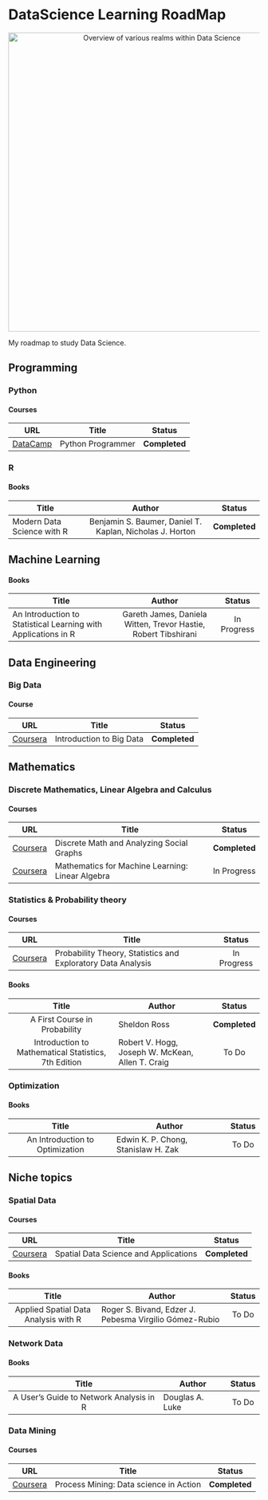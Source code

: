 # DataScience Learning RoadMap

<p align="center"> 
<img src="../DataScience_Overview.jpg" alt="Overview of various realms within Data Science" width="600">
</p>

My roadmap to study Data Science.

## Programming
### Python
#### Courses
| URL | Title | Status |
| :---: | --- | :---: |
| [DataCamp](https://www.datacamp.com/tracks/python-programmer) | Python Programmer | **Completed** |

### R
#### Books
| Title | Author | Status |
| --- | :---: | :---: |
| Modern Data Science with R | Benjamin S. Baumer, Daniel T. Kaplan, Nicholas J. Horton | **Completed** |

## Machine Learning
#### Books
| Title | Author | Status |
| --- | :---: | :---: |
| An Introduction to Statistical Learning with Applications in R | Gareth James, Daniela Witten, Trevor Hastie, Robert Tibshirani | In Progress|

## Data Engineering
### Big Data
#### Course
| URL | Title | Status |
| :---: | --- | :---: |
| [Coursera](https://www.coursera.org/learn/big-data-introduction) | Introduction to Big Data | **Completed** |

## Mathematics

### Discrete Mathematics, Linear Algebra and Calculus
#### Courses
| URL | Title | Status |
| :---: | --- | :---: |
| [Coursera](https://www.coursera.org/learn/discrete-math-and-analyzing-social-graphs)| Discrete Math and Analyzing Social Graphs | **Completed** |
| [Coursera](https://www.coursera.org/learn/linear-algebra-machine-learning)| Mathematics for Machine Learning: Linear Algebra | In Progress |

### Statistics & Probability theory
#### Courses
| URL | Title | Status |
| :---: | --- | :---: |
| [Coursera](https://www.coursera.org/learn/probability-theory-statistics)| Probability Theory, Statistics and Exploratory Data Analysis | In Progress |
#### Books
| Title | Author | Status |
| :---: | --- | :---: |
| A First Course in Probability| Sheldon Ross| **Completed** |
| Introduction to Mathematical Statistics, 7th Edition| Robert V. Hogg, Joseph W. McKean, Allen T. Craig| To Do |


### Optimization
#### Books
| Title | Author | Status |
| :---: | --- | :---: |
| An Introduction to Optimization| Edwin K. P. Chong, Stanislaw H. Zak| To Do |

## Niche topics 
### Spatial Data
#### Courses
| URL | Title | Status |
| :---: | --- | :---: |
| [Coursera](https://www.coursera.org/learn/spatial-data-science)| Spatial Data Science and Applications | **Completed** |
#### Books
| Title | Author | Status |
| :---: | --- | :---: |
| Applied Spatial Data Analysis with R| Roger S. Bivand, Edzer J. Pebesma Virgilio Gómez-Rubio| To Do |

### Network Data
#### Books
| Title | Author | Status |
| :---: | --- | :---: |
| A User’s Guide to Network Analysis in R| Douglas A. Luke| To Do |

### Data Mining
#### Courses
| URL | Title | Status |
| :---: | --- | :---: |
| [Coursera](https://www.coursera.org/learn/process-mining)| Process Mining: Data science in Action | **Completed** |